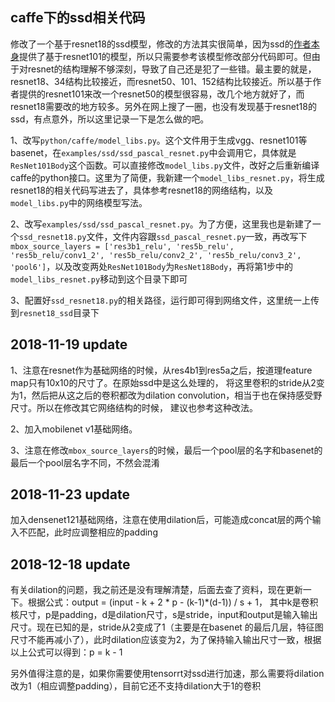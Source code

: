 ## caffe下的ssd相关代码
修改了一个基于resnet18的ssd模型，修改的方法其实很简单，因为ssd的[作者本身](https://github.com/weiliu89/caffe/tree/ssd)提供了基于resnet101的模型，所以只需要参考该模型修改部分代码即可。但由于对resnet的结构理解不够深刻，导致了自己还是犯了一些错。最主要的就是，resnet18、34结构比较接近，而resnet50、101、152结构比较接近。所以基于作者提供的resnet101来改一个resnet50的模型很容易，改几个地方就好了，而resnet18需要改的地方较多。另外在网上搜了一圈，也没有发现基于resnet18的ssd，有点意外，所以这里记录一下是怎么做的吧。

1、改写```python/caffe/model_libs.py```。这个文件用于生成vgg、resnet101等basenet，在```examples/ssd/ssd_pascal_resnet.py```中会调用它，具体就是```ResNet101Body```这个函数。可以直接修改```model_libs.py```文件，改好之后重新编译caffe的python接口。这里为了简便，我新建一个```model_libs_resnet.py```，将生成resnet18的相关代码写进去了，具体参考resnet18的网络结构，以及```model_libs.py```中的网络模型写法。

2、改写```examples/ssd/ssd_pascal_resnet.py```。为了方便，这里我也是新建了一个```ssd_resnet18.py```文件，文件内容跟```ssd_pascal_resnet.py```一致，再改写下```mbox_source_layers = ['res3b1_relu', 'res5b_relu', 'res5b_relu/conv1_2', 'res5b_relu/conv2_2', 'res5b_relu/conv3_2', 'pool6']```，以及改变两处```ResNet101Body```为```ResNet18Body```，再将第1步中的```model_libs_resnet.py```移动到这个目录下即可

3、配置好```ssd_resnet18.py```的相关路径，运行即可得到网络文件，这里统一上传到```resnet18_ssd```目录下

## 2018-11-19 update
1、注意在resnet作为基础网络的时候，从res4b1到res5a之后，按道理feature map只有10x10的尺寸了。在原始ssd中是这么处理的，
将这里卷积的stride从2变为1，然后把从这之后的卷积都改为dilation convolution，相当于也在保持感受野尺寸。所以在修改其它网络结构的时候，
建议也参考这种改法。

2、加入mobilenet v1基础网络。

3、注意在修改```mbox_source_layers```的时候，最后一个pool层的名字和basenet的最后一个pool层名字不同，不然会混淆

## 2018-11-23 update
加入densenet121基础网络，注意在使用dilation后，可能造成concat层的两个输入不匹配，此时应调整相应的padding


## 2018-12-18 update
有关dilation的问题，我之前还是没有理解清楚，后面去查了资料，现在更新一下。根据公式：output = (input - k + 2 * p - (k-1)*(d-1)) / s + 1，
其中k是卷积核尺寸，p是padding，d是dilation尺寸，s是stride，input和output是输入输出尺寸。现在已知的是，stride从2变成了1（主要是在basenet
的最后几层，特征图尺寸不能再减小了），此时dilation应该变为2，为了保持输入输出尺寸一致，根据以上公式可以得到：p = k - 1

另外值得注意的是，如果你需要使用tensorrt对ssd进行加速，那么需要将dilation改为1（相应调整padding），目前它还不支持dilation大于1的卷积
